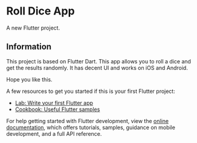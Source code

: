 # Roll Dice App

A new Flutter project.

## Information

This project is based on Flutter Dart.
This app allows you to roll a dice and get the results randomly.
It has decent UI and works on iOS and Android.

Hope you like this.

A few resources to get you started if this is your first Flutter project:

- [Lab: Write your first Flutter app](https://docs.flutter.dev/get-started/codelab)
- [Cookbook: Useful Flutter samples](https://docs.flutter.dev/cookbook)

For help getting started with Flutter development, view the
[online documentation](https://docs.flutter.dev/), which offers tutorials,
samples, guidance on mobile development, and a full API reference.
